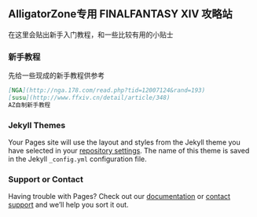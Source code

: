 ## AlligatorZone专用 FINALFANTASY XIV 攻略站
在这里会贴出新手入门教程，和一些比较有用的小贴士
### 新手教程
先给一些现成的新手教程供参考
```markdown
[NGA](http://nga.178.com/read.php?tid=12007124&rand=193)  
[susu](http://www.ffxiv.cn/detail/article/348)
AZ自制新手教程
```


### Jekyll Themes

Your Pages site will use the layout and styles from the Jekyll theme you have selected in your [repository settings](https://github.com/Azsliver/AzFFXIV/settings). The name of this theme is saved in the Jekyll `_config.yml` configuration file.

### Support or Contact

Having trouble with Pages? Check out our [documentation](https://help.github.com/categories/github-pages-basics/) or [contact support](https://github.com/contact) and we’ll help you sort it out.

